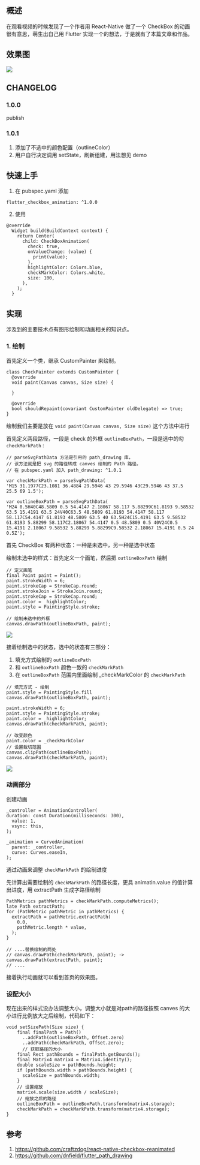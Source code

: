 ## 概述

在观看视频的时候发现了一个作者用 React-Native 做了一个 CheckBox 的动画很有意思，萌生出自己用 Flutter 实现一个的想法，于是就有了本篇文章和作品。

## 效果图

![](screenshot/preview.gif)


## CHANGELOG

### 1.0.0

publish

### 1.0.1

1. 添加了不选中的颜色配置（outlineColor）
2. 用户自行决定调用 setState，刷新组建，用法想见 demo


## 快速上手

1. 在 pubspec.yaml 添加

```
flutter_checkbox_animation: ^1.0.0
```

2. 使用

```
@override
  Widget build(BuildContext context) {
    return Center(
      child: CheckBoxAnimation(
        check: true,
        onValueChange: (value) {
          print(value);
        },
        highlightColor: Colors.blue,
        checkMarkColor: Colors.white,
        size: 100,
      ),
    );
  }
```

## 实现

涉及到的主要技术点有图形绘制和动画相关的知识点。

### 1. 绘制

首先定义一个类，继承 CustomPainter 来绘制。

```
class CheckPainter extends CustomPainter {
  @override
  void paint(Canvas canvas, Size size) {
    
  }
  
  @override
  bool shouldRepaint(covariant CustomPainter oldDelegate) => true;
}
```

绘制我们主要是放在 `void paint(Canvas canvas, Size size)` 这个方法中进行

首先定义两段路径，一段是 check 的外框 `outlineBoxPath`，一段是选中的勾 `checkMarkPath` :

```
// parseSvgPathData 方法是引用的 path_drawing 库，
// 该方法就是把 svg 的路径转成 canves 绘制的 Path 路径。
// 在 pubspec.yaml 加入 path_drawing: ^1.0.1

var checkMarkPath = parseSvgPathData(
'M15 31.1977C23.1081 36.4884 29.5946 43 29.5946 43C29.5946 43 37.5 25.5 69 1.5');

var outlineBoxPath = parseSvgPathData(
'M24 0.5H40C48.5809 0.5 54.4147 2.18067 58.117 5.88299C61.8193 9.58532 63.5 15.4191 63.5 24V40C63.5 48.5809 61.8193 54.4147 58.117 58.117C54.4147 61.8193 48.5809 63.5 40 63.5H24C15.4191 63.5 9.58532 61.8193 5.88299 58.117C2.18067 54.4147 0.5 48.5809 0.5 40V24C0.5 15.4191 2.18067 9.58532 5.88299 5.88299C9.58532 2.18067 15.4191 0.5 24 0.5Z');
```


首先 CheckBox 有两种状态：一种是未选中，另一种是选中状态

绘制未选中的样式：首先定义一个画笔，然后把 `outlineBoxPath` 绘制

```
// 定义画笔
final Paint paint = Paint();
paint.strokeWidth = 6;
paint.strokeCap = StrokeCap.round;
paint.strokeJoin = StrokeJoin.round;
paint.strokeCap = StrokeCap.round;
paint.color = _highlightColor;
paint.style = PaintingStyle.stroke;

// 绘制未选中的外框
canvas.drawPath(outlineBoxPath, paint);

```

![](screenshot/check.png)

接着绘制选中的状态，选中的状态有三部分：
1. 填充方式绘制的 `outlineBoxPath`
2. 和 `outlineBoxPath` 颜色一致的 `checkMarkPath`
3. 在 `outlineBoxPath` 范围内里面绘制 _checkMarkColor 的 `checkMarkPath`

```
// 填充方式 - 绘制
paint.style = PaintingStyle.fill
canvas.drawPath(outlineBoxPath, paint);

paint.strokeWidth = 6;
paint.style = PaintingStyle.stroke;
paint.color = _highlightColor;
canvas.drawPath(checkMarkPath, paint);

// 改变颜色
paint.color = _checkMarkColor
// 设置裁切范围
canvas.clipPath(outlineBoxPath);
canvas.drawPath(checkMarkPath, paint);

```

![](screenshot/check_select.png)

### 动画部分

创建动画

```
_controller = AnimationController(
duration: const Duration(milliseconds: 300),
  value: 1,
  vsync: this,
);

_animation = CurvedAnimation(
  parent: _controller,
  curve: Curves.easeIn,
);
```

通过动画来调整 `checkMarkPath` 的绘制进度

先计算出需要绘制的 `checkMarkPath` 的路径长度，更具 animatin.value 的值计算出进度，用 extractPath 生成字路径绘制

```
PathMetrics pathMetrics = checkMarkPath.computeMetrics();
late Path extractPath;
for (PathMetric pathMetric in pathMetrics) {
  extractPath = pathMetric.extractPath(
	0.0,
    pathMetric.length * value,
  );
}

// ....替换绘制的两处
// canvas.drawPath(checkMarkPath, paint); ->
canvas.drawPath(extractPath, paint);
// ....
```

接着执行动画就可以看到首页的效果图。

### 设配大小

现在出来的样式没办法调整大小，调整大小就是对path的路径按照 canves 的大小进行比例放大之后绘制，代码如下：

```
void setSizePath(Size size) {
    final finalPath = Path()
      ..addPath(outlineBoxPath, Offset.zero)
      ..addPath(checkMarkPath, Offset.zero);
      // 获取路径的大小
    final Rect pathBounds = finalPath.getBounds();
    final Matrix4 matrix4 = Matrix4.identity();
    double scaleSize = pathBounds.height;
    if (pathBounds.width > pathBounds.height) {
      scaleSize = pathBounds.width;
    }
    // 设置缩放
    matrix4.scale(size.width / scaleSize);
    // 缩放之后的路径
    outlineBoxPath = outlineBoxPath.transform(matrix4.storage);
    checkMarkPath = checkMarkPath.transform(matrix4.storage);
}
```

## 参考

1. https://github.com/craftzdog/react-native-checkbox-reanimated
2. https://github.com/dnfield/flutter_path_drawing